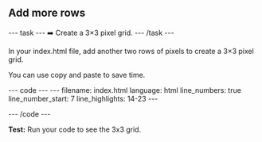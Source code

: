 <h2 class="c-project-heading--task">Add more rows</h2>

--- task ---
➡️ Create a 3×3 pixel grid. 
--- /task --- 

In your index.html file, add another two rows of pixels to create a 3×3 pixel grid. 

You can use copy and paste to save time.

<div class="c-project-code">
--- code ---
---
filename: index.html
language: html
line_numbers: true
line_number_start: 7
line_highlights: 14-23
---
<body>
  <div id="art">
    <div class = "row">
      <div class="pixel"></div>
      <div class="pixel"></div>
      <div class="pixel"></div>
    </div>
    <div class = "row">
      <div class="pixel"></div>
      <div class="pixel"></div>
      <div class="pixel"></div>
    </div>
    <div class = "row">
      <div class="pixel"></div>
      <div class="pixel"></div>
      <div class="pixel"></div>
    </div>
  </div>  
</body>

--- /code ---
</div>

**Test:** Run your code to see the 3x3 grid.